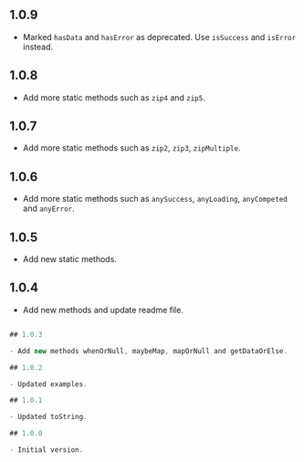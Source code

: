## 1.0.9

- Marked `hasData` and `hasError` as deprecated. Use `isSuccess` and `isError` instead.

## 1.0.8

- Add more static methods such as `zip4` and `zip5`.

## 1.0.7

- Add more static methods such as `zip2`, `zip3`, `zipMultiple`.

## 1.0.6

- Add more static methods such as `anySuccess`, `anyLoading`, `anyCompeted` and `anyError`.

## 1.0.5

- Add new static methods.

## 1.0.4

- Add new methods and update readme file.

```dart

## 1.0.3

- Add new methods whenOrNull, maybeMap, mapOrNull and getDataOrElse.

## 1.0.2

- Updated examples.

## 1.0.1

- Updated toString.

## 1.0.0

- Initial version.
```
